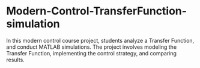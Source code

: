 # Modern-Control-TransferFunction-simulation
In this modern control course project, students analyze a Transfer Function, and conduct MATLAB simulations. The project involves modeling the Transfer Function, implementing the control strategy, and comparing results.
